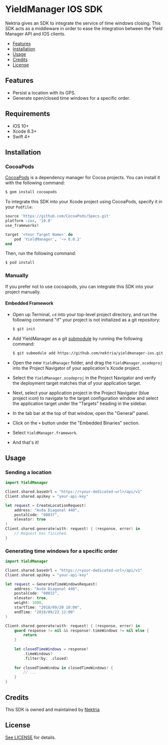 # YieldManager IOS SDK
Nektria gives an SDK to integrate the service of time windows closing. This SDK acts as a middleware in order to ease the integration between the Yield Manager API and IOS clients.

- [Features](#features)
- [Installation](#installation)
- [Usage](#usage)
- [Credits](#credits)
- [License](#license)

## Features
- Persist a location with its GPS.
- Generate open/closed time windows for a specific order.

## Requirements
- IOS 10+
- Xcode 8.3+
- Swift 4+

## Installation
### CocoaPods
[CocoaPods](https://cocoapods.org) is a dependency manager for Cocoa projects. You can install it with the following command:
```bash
$ gem install cocoapods
```
To integrate this SDK into your Xcode project using CocoaPods, specify it in your `Podfile`:

```ruby
source 'https://github.com/CocoaPods/Specs.git'
platform :ios, '10.0'
use_frameworks!

target '<Your Target Name>' do
    pod 'YieldManager', '~> 0.0.2'
end
```
Then, run the following command:

```bash
$ pod install
```

### Manually
If you prefer not to use cocoapods, you can integrate this SDK into your project manually.

#### Embedded Framework
- Open up Terminal, `cd` into your top-level project directory, and run the following command "if" your project is not initialized as a git repository:

  ```bash
  $ git init
  ```

- Add YieldManager as a git [submodule](https://git-scm.com/docs/git-submodule) by running the following command:

  ```bash
  $ git submodule add https://github.com/nektria/yieldmanager-ios.git
  ```

- Open the new `YieldManager` folder, and drag the `YieldManager.xcodeproj` into the Project Navigator of your application's Xcode project.

- Select the `YieldManager.xcodeproj` in the Project Navigator and verify the deployment target matches that of your application target.
- Next, select your application project in the Project Navigator (blue project icon) to navigate to the target configuration window and select the application target under the "Targets" heading in the sidebar.
- In the tab bar at the top of that window, open the "General" panel.
- Click on the `+` button under the "Embedded Binaries" section.
- Select `YieldManager.framework`.

- And that's it!

## Usage
### Sending a location
```swift
import YieldManager

Client.shared.baseUrl = "https://<your-dedicated-url>/api/v1"
Client.shared.apiKey = "your-api-key"

let request = CreateLocationRequest(
    address: "Avda Diagonal 440",
    postalCode: "08037",
    elevator: true
)
Client.shared.generate(with: request) { (response, error) in
    // Request has finished.
}
```

### Generating time windows for a specific order
```swift
import YieldManager

Client.shared.baseUrl = "https://<your-dedicated-url>/api/v1"
Client.shared.apiKey = "your-api-key"

let request = GenerateTimeWindowsRequest(
    address: "Avda Diagonal 440",
    postalCode: "08015",
    elevator: true,
    weight: 1000,
    startTime: "2018/09/20 10:00",
    endTime: "2018/09/22 12:00"
)

Client.shared.generate(with: request) { (response, error) in
    guard response != nil && response?.timeWindows != nil else {
        return
    }
    
    let closedTimeWindows = response?
        .timeWindows?
        .filter(by: .closed)
    
    for closedTimeWindow in closedTimeWindows! {
        // ...
    }
}
```
## Credits
This SDK is owned and maintained by [Nektria](https://www.nektria.com)

## License
[See LICENSE](https://github.com/nektria/yieldmanager-ios/blob/master/LICENSE) for details.

